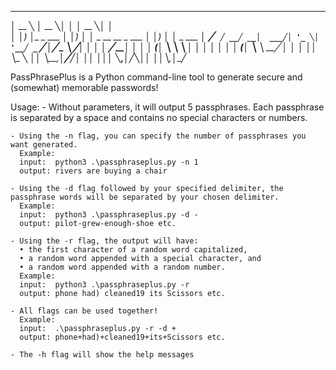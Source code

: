   _____              _____  _                        _____  _           
 │  __ ╲            │  __ ╲│ │                      │  __ ╲│ │          
 │ │__) │_ _ ___ ___│ │__) │ │__  _ __ __ _ ___  ___│ │__) │ │_   _ ___ 
 │  ___╱ _` ╱ __╱ __│  ___╱│ '_ ╲│ '__╱ _` ╱ __│╱ _ ╲  ___╱│ │ │ │ ╱ __│
 │ │  │ (_│ ╲__ ╲__ ╲ │    │ │ │ │ │ │ (_│ ╲__ ╲  __╱ │    │ │ │_│ ╲__ ╲
 │_│   ╲__,_│___╱___╱_│    │_│ │_│_│  ╲__,_│___╱╲___│_│    │_│╲__,_│___╱
                                                                        
                                                                        
PassPhrasePlus is a Python command-line tool to generate secure and (somewhat) memorable passwords!

Usage:
    - Without parameters, it will output 5 passphrases. Each passphrase is separated by a space and contains no special characters or numbers.

    - Using the -n flag, you can specify the number of passphrases you want generated.  
      Example:  
      input:  python3 .\passphraseplus.py -n 1  
      output: rivers are buying a chair

    - Using the -d flag followed by your specified delimiter, the passphrase words will be separated by your chosen delimiter.  
      Example:  
      input:  python3 .\passphraseplus.py -d -  
      output: pilot-grew-enough-shoe etc.

    - Using the -r flag, the output will have:  
      • the first character of a random word capitalized,  
      • a random word appended with a special character, and  
      • a random word appended with a random number.  
      Example:  
      input:  python3 .\passphraseplus.py -r  
      output: phone had) cleaned19 its Scissors etc.

    - All flags can be used together!  
      Example:  
      input:  .\passphraseplus.py -r -d +  
      output: phone+had)+cleaned19+its+Scissors etc.

    - The -h flag will show the help messages